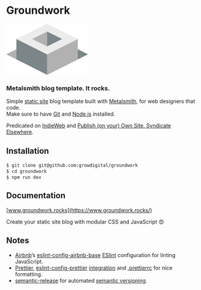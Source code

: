 # Groundwork

![Groundwork logo](src/modules/components/graphics/logo/logo.png)

### Metalsmith blog template. It rocks.

Simple [static site](https://www.staticgen.com/) blog template built with [Metalsmith](http://www.metalsmith.io/), for web designers that code.  
Make sure to have [Git](https://git-scm.com/) and [Node.js](https://nodejs.org/en/) installed.

Predicated on [IndieWeb](https://indieweb.org/) and [Publish (on your) Own Site, Syndicate Elsewhere](https://indieweb.org/POSSE).

## Installation

```
$ git clone git@github.com:growdigital/groundwork
$ cd groundwork
$ npm run dev
```

## Documentation

[www.groundwork.rocks](https://www.groundwork.rocks/)

Create your static site blog with modular CSS and JavaScript 😍

## Notes

* [Airbnb](https://www.airbnb.co.uk/)’s [eslint-config-airbnb-base](https://www.npmjs.com/package/eslint-config-airbnb) [ESlint](https://eslint.org/) configuration for linting JavaScript.
* [Prettier](https://prettier.io/), [eslint-config-prettier](https://www.npmjs.com/package/eslint-config-prettier) [integration](https://prettier.io/docs/en/eslint.html#turn-off-eslint-s-formatting-rules) and [.prettierrc](https://github.com/growdigital/groundwork/blob/master/.prettierrc) for nice formatting.
* [semantic-release](https://www.npmjs.com/package/semantic-release) for automated [semantic versioning](https://semver.org/).
